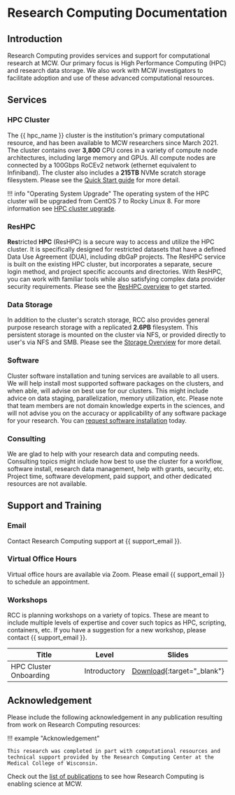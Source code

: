 # Research Computing Documentation

## Introduction

Research Computing provides services and support for computational research at MCW. Our primary focus is High Performance Computing (HPC) and research data storage. We also work with MCW investigators to facilitate adoption and use of these advanced computational resources.

## Services

### HPC Cluster

The {{ hpc_name }} cluster is the institution's primary computational resource, and has been available to MCW researchers since March 2021. The cluster contains over **3,800** CPU cores in a variety of compute node architectures, including large memory and GPUs. All compute nodes are connected by a 100Gbps RoCEv2 network (ethernet equivalent to Infiniband). The cluster also includes a **215TB** NVMe scratch storage filesystem. Please see the [Quick Start guide](user-guide/quickstart.md) for more detail.

!!! info "Operating System Upgrade"
    The operating system of the HPC cluster will be upgraded from CentOS 7 to Rocky Linux 8. For more information see [HPC cluster upgrade](cluster-el8.md).

### ResHPC

**Res**tricted **HPC** (ResHPC) is a secure way to access and utilize the HPC cluster. It is specifically designed for restricted datasets that have a defined Data Use Agreement (DUA), including dbGaP projects. The ResHPC service is built on the existing HPC cluster, but incorporates a separate, secure login method, and project specific accounts and directories. With ResHPC, you can work with familiar tools while also satisfying complex data provider security requirements. Please see the [ResHPC overview](secure-computing/reshpc.md) to get started.

### Data Storage

In addition to the cluster's scratch storage, RCC also provides general purpose research storage with a replicated **2.6PB** filesystem. This persistent storage is mounted on the cluster via NFS, or provided directly to user's via NFS and SMB. Please see the [Storage Overview](storage/rcc-storage.md) for more detail.

### Software

Cluster software installation and tuning services are available to all users. We will help install most supported software packages on the clusters, and when able, will advise on best use for our clusters. This might include advice on data staging, parallelization, memory utilization, etc. Please note that team members are not domain knowledge experts in the sciences, and will not advise you on the accuracy or applicability of any software package for your research. You can [request software installation](software/module-request.md) today.

### Consulting

We are glad to help with your research data and computing needs. Consulting topics might include how best to use the cluster for a workflow, software install, research data management, help with grants, security, etc. Project time, software development, paid support, and other dedicated resources are not available.

## Support and Training

### Email

Contact Research Computing support at {{ support_email }}.

### Virtual Office Hours

Virtual office hours are available via Zoom. Please email {{ support_email }} to schedule an appointment.

### Workshops

RCC is planning workshops on a variety of topics. These are meant to include multiple levels of expertise and cover such topics as HPC, scripting, containers, etc. If you have a suggestion for a new workshop, please contact {{ support_email }}.

| Title | Level | Slides |
| ----- | ----- | ------ |
| HPC Cluster Onboarding | Introductory | [Download](_static/files/HPC_Cluster_Onboarding_2022.pdf){:target="_blank"} |

## Acknowledgement

Please include the following acknowledgement in any publication resulting from work on Research Computing resources:

!!! example "Acknowledgement"

    This research was completed in part with computational resources and 
    technical support provided by the Research Computing Center at the 
    Medical College of Wisconsin.

Check out the [list of publications](pubs.md) to see how Research Computing is enabling science at MCW.

